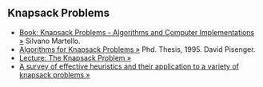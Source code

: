 Knapsack Problems
-----------------

* [Book: Knapsack Problems - Algorithms and Computer Implementations &raquo;](http://www.or.deis.unibo.it/knapsack.html) Silvano Martello.
* [Algorithms for Knapsack Problems &raquo;](http://www.diku.dk/~pisinger/95-1.pdf) Phd. Thesis, 1995. David Pisenger.
* [Lecture: The Knapsack Problem &raquo;](http://www.es.ele.tue.nl/education/5MC10/Solutions/knapsack.pdf)
* [A survey of effective heuristics and their application to a variety of knapsack problems &raquo;](http://pdf.aminer.org/000/226/090/the_quadratic_multiple_knapsack_problem_and_three_heuristic_approaches_to.pdf)
